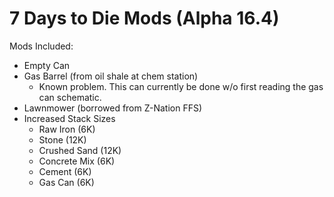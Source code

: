 # 7 Days to Die Mods (Alpha 16.4)

Mods Included:
- Empty Can
- Gas Barrel (from oil shale at chem station)
    * Known problem. This can currently be done w/o first reading the gas can schematic.
- Lawnmower (borrowed from Z-Nation FFS)
- Increased Stack Sizes
    - Raw Iron (6K)
    - Stone (12K)
    - Crushed Sand (12K)
    - Concrete Mix (6K)
    - Cement (6K)
    - Gas Can (6K)